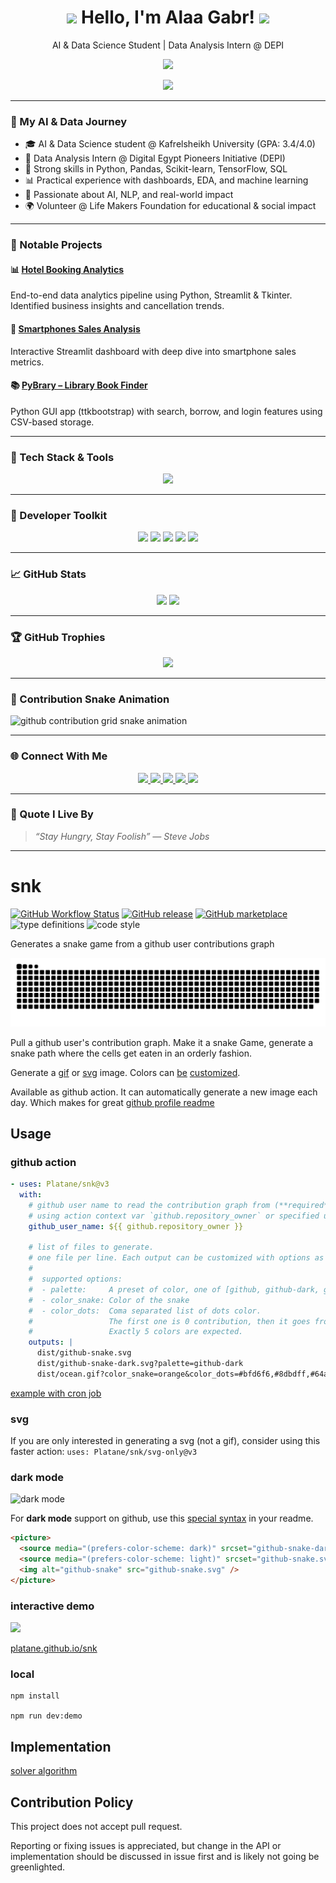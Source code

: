 <h1 align="center">
  <img src="https://media.giphy.com/media/hvRJCLFzcasrR4ia7z/giphy.gif" width="35"> Hello, I'm Alaa Gabr! 
  <img src="https://media.giphy.com/media/hvRJCLFzcasrR4ia7z/giphy.gif" width="35">
</h1>
<p align="center">AI & Data Science Student | Data Analysis Intern @ DEPI</p>

<p align="center">
  <img src="https://readme-typing-svg.demolab.com/?lines=Driven+by+Curiosity+%7C+AI+Explorer;Data+Storyteller+%7C+Problem+Solver;Always+learning+something+new...&center=true&width=500&height=40&color=58A6FF&pause=1000">
</p>

<p align="center">
  <img src="https://capsule-render.vercel.app/api?type=waving&color=0:58A6FF,100:000000&height=150&section=header&text=Welcome%20to%20My%20World!&fontAlign=50&fontColor=ffffff&animation=fadeIn"/>
</p>

---

### 🚀 My AI & Data Journey
- 🎓 AI & Data Science student @ Kafrelsheikh University (GPA: 3.4/4.0)  
- 💼 Data Analysis Intern @ Digital Egypt Pioneers Initiative (DEPI)  
- 🧠 Strong skills in Python, Pandas, Scikit-learn, TensorFlow, SQL  
- 📊 Practical experience with dashboards, EDA, and machine learning  
- 🤖 Passionate about AI, NLP, and real-world impact  
- 🌍 Volunteer @ Life Makers Foundation for educational & social impact  

---

### 📂 Notable Projects

#### 📊 [Hotel Booking Analytics](https://github.com/engalaagabr/HotelBookingAnalytics)
End-to-end data analytics pipeline using Python, Streamlit & Tkinter. Identified business insights and cancellation trends.

#### 📱 [Smartphones Sales Analysis](https://github.com/engalaagabr/Smartphone-Sales-Analysis)
Interactive Streamlit dashboard with deep dive into smartphone sales metrics.

#### 📚 [PyBrary – Library Book Finder](https://github.com/engalaagabr/PyBrary)
Python GUI app (ttkbootstrap) with search, borrow, and login features using CSV-based storage.

---

### 🧰 Tech Stack & Tools

<p align="center">
  <img src="https://skillicons.dev/icons?i=python,c,cpp,tensorflow,sklearn,git,github,vscode,anaconda,jupyter,streamlit,tableau,powerbi&perline=8" />
</p>

---

### 🎯 Developer Toolkit

<p align="center">
  <img src="https://img.shields.io/badge/OOP-%234285F4.svg?&style=for-the-badge&logo=code&logoColor=white"/>
  <img src="https://img.shields.io/badge/Data%20Visualization-%23F37626.svg?&style=for-the-badge&logo=tableau&logoColor=white"/>
  <img src="https://img.shields.io/badge/EDA-%2300B4D8.svg?&style=for-the-badge&logo=plotly&logoColor=white"/>
  <img src="https://img.shields.io/badge/Prompt%20Engineering-%23009688.svg?&style=for-the-badge&logo=openai&logoColor=white"/>
  <img src="https://img.shields.io/badge/Power%20BI-%23F2C811.svg?&style=for-the-badge&logo=powerbi&logoColor=white"/>
</p>

---

### 📈 GitHub Stats

<p align="center">
  <img src="https://github-readme-stats.vercel.app/api?username=engalaagabr&show_icons=true&theme=tokyonight" />
  <img src="https://github-readme-stats.vercel.app/api/top-langs/?username=engalaagabr&layout=compact&theme=tokyonight" />
</p>

---

### 🏆 GitHub Trophies

<p align="center">
  <img src="https://github-profile-trophy.vercel.app/?username=engalaagabr&theme=onedark&margin-w=10&no-frame=true" />
</p>

---

### 🐍 Contribution Snake Animation

<picture>
  <source media="(prefers-color-scheme: dark)" srcset="https://raw.githubusercontent.com/engalaagabr/engalaagabr/output/github-contribution-grid-snake-dark.svg" />
  <source media="(prefers-color-scheme: light)" srcset="https://raw.githubusercontent.com/engalaagabr/engalaagabr/output/github-contribution-grid-snake.svg" />
  <img alt="github contribution grid snake animation" src="https://raw.githubusercontent.com/engalaagabr/engalaagabr/output/github-contribution-grid-snake.svg" />
</picture>

---

### 🌐 Connect With Me

<p align="center">
  <a href="https://www.linkedin.com/in/engalaagabr/" target="_blank">
    <img src="https://img.shields.io/badge/LinkedIn-%230077B5.svg?&style=for-the-badge&logo=linkedin&logoColor=white"/>
  </a>
  <a href="mailto:engalaagabr@hotmail.com" target="_blank">
    <img src="https://img.shields.io/badge/Email-D14836?style=for-the-badge&logo=gmail&logoColor=white"/>
  </a>
  <a href="https://www.instagram.com/3laa.gabr" target="_blank">
    <img src="https://img.shields.io/badge/Instagram-%23E4405F.svg?&style=for-the-badge&logo=instagram&logoColor=white"/>
  </a>
  <a href="https://www.facebook.com/eng.alaa.gabr" target="_blank">
    <img src="https://img.shields.io/badge/Facebook-%231877F2.svg?&style=for-the-badge&logo=facebook&logoColor=white"/>
  </a>
  <a href="https://www.kaggle.com/engalaagabr" target="_blank">
    <img src="https://img.shields.io/badge/Kaggle-20BEFF?style=for-the-badge&logo=kaggle&logoColor=white"/>
  </a>
</p>

---

### 💬 Quote I Live By  
> _“Stay Hungry, Stay Foolish” — Steve Jobs_

---
# snk

[![GitHub Workflow Status](https://img.shields.io/github/actions/workflow/status/platane/platane/main.yml?label=action&style=flat-square)](https://github.com/Platane/Platane/actions/workflows/main.yml)
[![GitHub release](https://img.shields.io/github/release/platane/snk.svg?style=flat-square)](https://github.com/platane/snk/releases/latest)
[![GitHub marketplace](https://img.shields.io/badge/marketplace-snake-blue?logo=github&style=flat-square)](https://github.com/marketplace/actions/generate-snake-game-from-github-contribution-grid)
![type definitions](https://img.shields.io/npm/types/typescript?style=flat-square)
![code style](https://img.shields.io/badge/code_style-prettier-ff69b4.svg?style=flat-square)

Generates a snake game from a github user contributions graph

<picture>
  <source
    media="(prefers-color-scheme: dark)"
    srcset="https://raw.githubusercontent.com/platane/snk/output/github-contribution-grid-snake-dark.svg"
  />
  <source
    media="(prefers-color-scheme: light)"
    srcset="https://raw.githubusercontent.com/platane/snk/output/github-contribution-grid-snake.svg"
  />
  <img
    alt="github contribution grid snake animation"
    src="https://raw.githubusercontent.com/platane/snk/output/github-contribution-grid-snake.svg"
  />
</picture>

Pull a github user's contribution graph.
Make it a snake Game, generate a snake path where the cells get eaten in an orderly fashion.

Generate a [gif](https://github.com/Platane/snk/raw/output/github-contribution-grid-snake.gif) or [svg](https://github.com/Platane/snk/raw/output/github-contribution-grid-snake.svg) image. Colors can [be](https://raw.githubusercontent.com/platane/snk/output/github-contribution-grid-snake-ocean.svg) [customized](https://raw.githubusercontent.com/platane/snk/output/github-contribution-grid-snake-grey.svg).

Available as github action. It can automatically generate a new image each day. Which makes for great [github profile readme](https://docs.github.com/en/free-pro-team@latest/github/setting-up-and-managing-your-github-profile/managing-your-profile-readme)

## Usage

### **github action**

```yaml
- uses: Platane/snk@v3
  with:
    # github user name to read the contribution graph from (**required**)
    # using action context var `github.repository_owner` or specified user
    github_user_name: ${{ github.repository_owner }}

    # list of files to generate.
    # one file per line. Each output can be customized with options as query string.
    #
    #  supported options:
    #  - palette:     A preset of color, one of [github, github-dark, github-light]
    #  - color_snake: Color of the snake
    #  - color_dots:  Coma separated list of dots color.
    #                 The first one is 0 contribution, then it goes from the low contribution to the highest.
    #                 Exactly 5 colors are expected.
    outputs: |
      dist/github-snake.svg
      dist/github-snake-dark.svg?palette=github-dark
      dist/ocean.gif?color_snake=orange&color_dots=#bfd6f6,#8dbdff,#64a1f4,#4b91f1,#3c7dd9
```

[example with cron job](https://github.com/Platane/Platane/blob/master/.github/workflows/main.yml#L26-L33)

### **svg**

If you are only interested in generating a svg (not a gif), consider using this faster action: `uses: Platane/snk/svg-only@v3`

### **dark mode**

![dark mode](https://github.com/user-attachments/assets/6b900b64-0cdc-43f0-a234-e11dba8e786e)

For **dark mode** support on github, use this [special syntax](https://docs.github.com/en/get-started/writing-on-github/getting-started-with-writing-and-formatting-on-github/basic-writing-and-formatting-syntax#specifying-the-theme-an-image-is-shown-to) in your readme.

```html
<picture>
  <source media="(prefers-color-scheme: dark)" srcset="github-snake-dark.svg" />
  <source media="(prefers-color-scheme: light)" srcset="github-snake.svg" />
  <img alt="github-snake" src="github-snake.svg" />
</picture>
```

### **interactive demo**

<a href="https://platane.github.io/snk">
  <img height="300px" src="https://user-images.githubusercontent.com/1659820/121798244-7c86d700-cc25-11eb-8c1c-b8e65556ac0d.gif" ></img>
</a>

[platane.github.io/snk](https://platane.github.io/snk)

### **local**

```
npm install

npm run dev:demo
```

## Implementation

[solver algorithm](./packages/solver/README.md)

## Contribution Policy

This project does not accept pull request.

Reporting or fixing issues is appreciated, but change in the API or implementation should be discussed in issue first and is likely not going be greenlighted.
